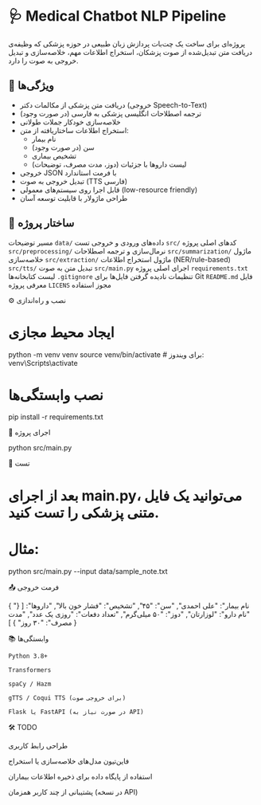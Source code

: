 # 🩺 Medical Chatbot NLP Pipeline

پروژه‌ای برای ساخت یک چت‌بات پردازش زبان طبیعی در حوزه پزشکی که وظیفه‌ی دریافت متن تبدیل‌شده از صوت پزشکان، استخراج اطلاعات مهم، خلاصه‌سازی و تبدیل خروجی به صوت را دارد.



## 📌 ویژگی‌ها

- دریافت متن پزشکی از مکالمات دکتر (خروجی Speech-to-Text)
- ترجمه اصطلاحات انگلیسی پزشکی به فارسی (در صورت وجود)
- خلاصه‌سازی خودکار جملات طولانی
- استخراج اطلاعات ساختاریافته از متن:
  - نام بیمار
  - سن (در صورت وجود)
  - تشخیص بیماری
  - لیست داروها با جزئیات (دوز، مدت مصرف، توضیحات)
- خروجی JSON با فرمت استاندارد
- تبدیل خروجی به صوت (TTS فارسی)
- قابل اجرا روی سیستم‌های معمولی (low-resource friendly)
- طراحی ماژولار با قابلیت توسعه آسان



## 📂 ساختار پروژه

<thead>
    <tr>
      <th>مسیر</th>
      <th>توضیحات</th>
    </tr>
  </thead>
  <tbody>
    <tr>
      <td><code>data/</code></td>
      <td>داده‌های ورودی و خروجی تست</td>
    </tr>
    <tr>
      <td><code>src/</code></td>
      <td>کدهای اصلی پروژه</td>
    </tr>
    <tr>
      <td><code>src/preprocessing/</code></td>
      <td>نرمال‌سازی و ترجمه اصطلاحات</td>
    </tr>
    <tr>
      <td><code>src/summarization/</code></td>
      <td>ماژول خلاصه‌سازی</td>
    </tr>
    <tr>
      <td><code>src/extraction/</code></td>
      <td>ماژول استخراج اطلاعات (NER/rule-based)</td>
    </tr>
    <tr>
      <td><code>src/tts/</code></td>
      <td>تبدیل متن به صوت</td>
    </tr>
    <tr>
      <td><code>src/main.py</code></td>
      <td>اجرای اصلی پروژه</td>
    </tr>
    <tr>
      <td><code>requirements.txt</code></td>
      <td>لیست کتابخانه‌ها</td>
    </tr>
    <tr>
      <td><code>.gitignore</code></td>
      <td>تنظیمات نادیده گرفتن فایل‌ها برای Git</td>
    </tr>
    <tr>
      <td><code>README.md</code></td>
      <td>فایل معرفی پروژه</td>
    </tr>
    <tr>
      <td><code>LICENS</code></td>
      <td>مجوز استفاده</td>
    </tr>
  </tbody>
  </table>




⚙️ نصب و راه‌اندازی

# ایجاد محیط مجازی
python -m venv venv
source venv/bin/activate  # برای ویندوز: venv\Scripts\activate

# نصب وابستگی‌ها
pip install -r requirements.txt

🚀 اجرای پروژه

python src/main.py

🧪 تست

# بعد از اجرای main.py، می‌توانید یک فایل متنی پزشکی را تست کنید.
# مثال:
python src/main.py --input data/sample_note.txt

📤 فرمت خروجی

{
  "نام بیمار": "علی احمدی",
  "سن": "۴۵",
  "تشخیص": "فشار خون بالا",
  "داروها": [
    {
      "نام دارو": "لوزارتان",
      "دوز": "۵۰ میلی‌گرم",
      "تعداد دفعات": "روزی یک عدد",
      "مدت مصرف": "۳۰ روز"
    }
  ]
}

📚 وابستگی‌ها

    Python 3.8+

    Transformers

    spaCy / Hazm

    gTTS / Coqui TTS (برای خروجی صوت)

    Flask یا FastAPI (در صورت نیاز به API)

🛠 TODO

طراحی رابط کاربری

فاین‌تیون مدل‌های خلاصه‌سازی یا استخراج

استفاده از پایگاه داده برای ذخیره اطلاعات بیماران

پشتیبانی از چند کاربر همزمان (در نسخه API)
